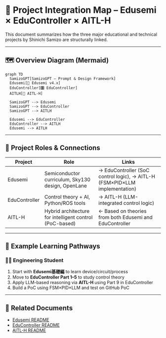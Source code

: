 # 🔗 Project Integration Map – Edusemi × EduController × AITL-H

This document summarizes how the three major educational and technical projects by Shinichi Samizo are structurally linked.

---

## 🗺️ Overview Diagram (Mermaid)

```mermaid
graph TD
  SamizoGPT[SamizoGPT – Prompt & Design Framework]
  Edusemi[📘 Edusemi v4.x]
  EduController[🎛️ EduController]
  AITLH[🤖 AITL-H]

  SamizoGPT --> Edusemi
  SamizoGPT --> EduController
  SamizoGPT --> AITLH

  Edusemi --> EduController
  EduController --> AITLH
  Edusemi --> AITLH
```

---

## 🔄 Project Roles & Connections

| Project | Role | Links |
|---------|------|-------|
| Edusemi | Semiconductor curriculum, Sky130 design, OpenLane | → EduController (SoC control logic), → AITL-H (FSM×PID×LLM implementation) |
| EduController | Control theory + AI, Python/ROS tools | → AITL-H (LLM-integrated control logic) |
| AITL-H | Hybrid architecture for intelligent control (PoC-based) | ← Based on theories from both Edusemi and EduController |

---

## 🔁 Example Learning Pathways

### 👨‍🎓 Engineering Student
1. Start with **Edusemi基礎編** to learn device/circuit/process
2. Move to **EduController Part 1–5** to study control theory
3. Apply LLM-based reasoning via **AITL-H** using Part 9 in EduController
4. Build a PoC using FSM×PID×LLM and test on GitHub PoC

---

## 📘 Related Documents
- [Edusemi README](../Edusemi-v4x/README.md)
- [EduController README](../EduController/README.md)
- [AITL-H README](../AITL-H/README.md)
